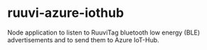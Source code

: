 # ruuvi-azure-iothub

Node application to listen to RuuviTag bluetooth low energy (BLE) advertisements and to send them to Azure IoT-Hub.
